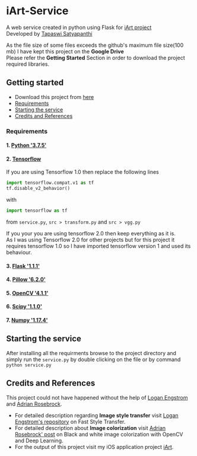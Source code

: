 # iArt-Service
A web service created in python using Flask for [iArt project](https://github.com/Tapaswi846580/iArt)<br>
Developed by [Tapaswi Satyapanthi](https://www.linkedin.com/in/tapaswi97/)

As the file size of some files exceeds the github's maximum file size(100 mb) I have kept this project on the **Google Drive**<br>
Please refer the **Getting Started** Section in order to download the project required libraries.

## Getting started
- Download this project from [here](https://drive.google.com/open?id=11jdUpzymmc9p1scQrhOOFFx9cET12wWY)
- [Requirements](#requirements)
- [Starting the service](#starting-the-service)
- [Credits and References](#credits-and-references)


### Requirements
#### 1. [Python '3.7.5'](https://www.python.org/downloads/release/python-375/)
#### 2. [Tensorflow](https://www.tensorflow.org/)<br>
If you are using Tensorflow 1.0 then replace the following lines

```python
import tensorflow.compat.v1 as tf
tf.disable_v2_behavior()
```
with
```python
import tensorflow as tf
```
from ```service.py```, ```src > transform.py``` and ```src > vgg.py```<br>

If you your you are using tensorflow 2.0 then keep everything as it is.<br>
As I was using Tensorflow 2.0 for other projects but for this project it requires tensorflow 1.0 so I have imported tensorflow version 1 and used its behaviour.

#### 3. [Flask '1.1.1'](https://pypi.org/project/Flask/1.1.1/)
#### 4. [Pillow '6.2.0'](https://pypi.org/project/Pillow/6.2.0/)
#### 5. [OpenCV '4.1.1'](https://docs.opencv.org/4.1.1/)
#### 6. [Scipy '1.1.0'](https://pypi.org/project/scipy/1.1.0/)
#### 7. [Numpy '1.17.4'](https://pypi.org/project/numpy/1.17.3/)

## Starting the service
After installing all the requirments browse to the project directory and simply run the ```service.py``` by double clicking on the file or by command ```python service.py```


## Credits and References
This project could not have happened without the help of [Logan Engstrom](https://github.com/lengstrom) and [Adrian Rosebrock](https://www.pyimagesearch.com/author/adrian/).<br>
- For detailed description regarding **Image style transfer** visit [Logan Engstrom's repository](https://github.com/lengstrom/fast-style-transfer) on Fast Style Transfer.
- For detailed description about **Image colorization** visit [Adrian Rosebrock' post](https://www.pyimagesearch.com/2019/02/25/black-and-white-image-colorization-with-opencv-and-deep-learning/) on Black and white image colorization with OpenCV and Deep Learning.
- For the output of this project visit my iOS application project [iArt](https://github.com/Tapaswi846580/iArt).
